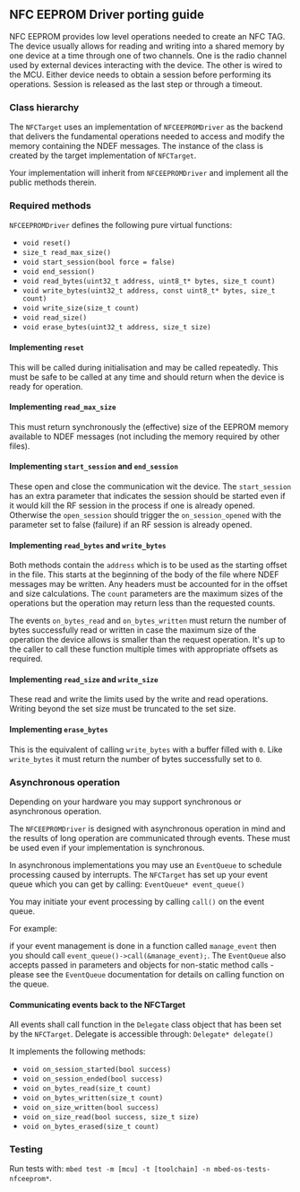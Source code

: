 ## NFC EEPROM Driver porting guide

NFC EEPROM provides low level operations needed to create an NFC TAG. The device usually allows for reading and writing into a shared memory by one device at a time through one of two channels. One is the radio channel used by external devices interacting with the device. The other is wired to the MCU. Either device needs to obtain a session before performing its operations. Session is released as the last step or through a timeout.

### Class hierarchy

The `NFCTarget` uses an implementation of `NFCEEPROMDriver` as the backend that delivers the fundamental operations needed to access and modify the memory containing the NDEF messages. The instance of the class is created by the target implementation of `NFCTarget`.

Your implementation will inherit from `NFCEEPROMDriver` and implement all the public methods therein.

### Required methods

`NFCEEPROMDriver` defines the following pure virtual functions:

- `void reset()`
- `size_t read_max_size()`
- `void start_session(bool force = false)`
- `void end_session()`
- `void read_bytes(uint32_t address, uint8_t* bytes, size_t count)`
- `void write_bytes(uint32_t address, const uint8_t* bytes, size_t count)`
- `void write_size(size_t count)`
- `void read_size()`
- `void erase_bytes(uint32_t address, size_t size)`

#### Implementing `reset`

This will be called during initialisation and may be called repeatedly. This must be safe to be called at any time and should return when the device is ready for operation.

#### Implementing `read_max_size`

This must return synchronously the (effective) size of the EEPROM memory available to NDEF messages (not including the memory required by other files).

#### Implementing `start_session` and `end_session`

These open and close the communication wit the device. The `start_session` has an extra parameter that indicates the session should be started even if it would kill the RF session in the process if one is already opened. Otherwise the `open_session` should trigger the `on_session_opened` with the parameter set to false (failure) if an RF session is already opened. 

#### Implementing `read_bytes` and `write_bytes`

Both methods contain the `address` which is to be used as the starting offset in the file. This starts at the beginning of the body of the file where NDEF messages may be written. Any headers must be accounted for in the offset and size calculations. The `count` parameters are the maximum sizes of the operations but the operation may return less than the requested counts.

The events `on_bytes_read` and `on_bytes_written` must return the number of bytes successfully read or written in case the maximum size of the operation the device allows is smaller than the request operation. It's up to the caller to call these function multiple times with appropriate offsets as required.

#### Implementing `read_size` and `write_size`

These read and write the limits used by the write and read operations. Writing beyond the set size must be truncated to the set size.

#### Implementing `erase_bytes`

This is the equivalent of calling `write_bytes` with a buffer filled with `0`. Like `write_bytes` it must return the number of bytes successfully set to `0`.

### Asynchronous operation

Depending on your hardware you may support synchronous or asynchronous operation.

The `NFCEEPROMDriver` is designed with asynchronous operation in mind and the results of long operation are communicated through events. These must be used even if your implementation is synchronous.

In asynchronous implementations you may use an `EventQueue` to schedule processing caused by interrupts. The `NFCTarget` has set up your event queue which you can get by calling:
`EventQueue* event_queue()`

You may initiate your event processing by calling `call()` on the event queue.

For example:

if your event management is done in a function called `manage_event` then you should call `event_queue()->call(&manage_event);`. The `EventQueue` also accepts passed in parameters and objects for non-static method calls - please see the `EventQueue` documentation for details on calling function on the queue.
    
#### Communicating events back to the NFCTarget

All events shall call function in the `Delegate` class object that has been set by the `NFCTarget`. Delegate is accessible through:
`Delegate* delegate()`

It implements the following methods:

- `void on_session_started(bool success)`
- `void on_session_ended(bool success)`
- `void on_bytes_read(size_t count)`
- `void on_bytes_written(size_t count)`
- `void on_size_written(bool success)`
- `void on_size_read(bool success, size_t size)`
- `void on_bytes_erased(size_t count)`

### Testing

Run tests with:
`mbed test -m [mcu] -t [toolchain] -n mbed-os-tests-nfceeprom*`.
